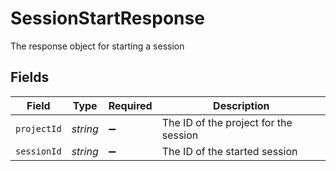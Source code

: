 # SessionStartResponse

The response object for starting a session


## Fields

| Field                                 | Type                                  | Required                              | Description                           |
| ------------------------------------- | ------------------------------------- | ------------------------------------- | ------------------------------------- |
| `projectId`                           | *string*                              | :heavy_minus_sign:                    | The ID of the project for the session |
| `sessionId`                           | *string*                              | :heavy_minus_sign:                    | The ID of the started session         |